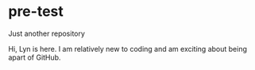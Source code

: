 # pre-test
Just another repository

Hi, Lyn is here. I am relatively new to coding and am exciting about being apart of GitHub.

